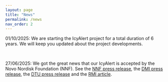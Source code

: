 ```yaml
---
layout: page
title: "News"
permalink: /news
nav_order: 2
---
```


01/10/2025: We are starting the IcyAlert project for a total duration of 6 years. We will keep you updated about the project developments.

&ensp;

27/06/2025: We got the great news that our IcyAlert is accepted by the Novo Nordisk Foundation (NNF). See the [NNF press release](https://novonordiskfonden.dk/en/news/challenge-accepted-new-funding-for-ambitious-projects-within-biomanufacturing-cardiometabolic-diseases-and-artificial-intelligence/), the [DMI press release](https://www.dmi.dk/nyheder/2025/forskere-baner-vejen-for-tidlig-varsling-af-isfri-somre-i), the [DTU press release](https://www.compute.dtu.dk/news/icyalert-new-warning-system-aims-to-predict-ice-free-arctic-summers?id=5dfb5b7e-d9e4-461e-abb3-c2274fb0e828) and the [RMI article](https://www.meteo.be/en/info/news-resume/icyalert-new-early-warning-system-to-predict-ice-free-summers-in-the-arctic).
